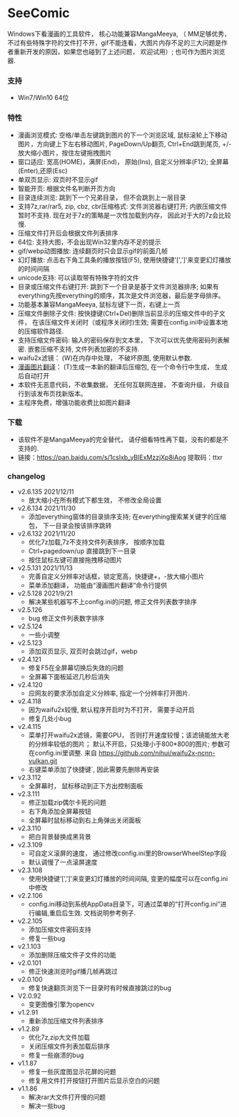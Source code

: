 # SeeComic
Windows下看漫画的工具软件， 核心功能兼容MangaMeeya, （ MM足够优秀， 不过有些特殊字符的文件打不开，gif不能连看，大图片内存不足的三大问题是作者重新开发的原因，如果您也碰到了上述问题， 欢迎试用）; 也可作为图片浏览器.

### 支持
- Win7/Win10 64位

### 特性
  - 漫画浏览模式: 空格/单击左键跳到图片的下一个浏览区域, 鼠标滚轮上下移动图片，方向键上下左右移动图片, PageDown/Up翻页, Ctrl+End跳到尾页, +/-放大缩小图片，按住左键拖拽图片
  - 窗口适应: 宽高(HOME)，满屏(End)， 原始(Ins), 自定义分辨率(F12); 全屏幕(Enter),还原(Esc)
  - 单双页显示: 双页时不显示gif
  - 智能开页: 根据文件名判断开页方向
  - 目录连续浏览: 跳到下一个兄弟目录， 但不会跳到上一层目录
  - 支持7z,rar/rar5, zip, cbz, cbr压缩格式: 文件浏览器右键打开; 内嵌压缩文件暂时不支持. 现在对于7z的策略是一次性加载到内存， 因此对于大的7z会比较慢.
  - 压缩文件打开后会根据文件列表排序
  - 64位: 支持大图，不会出现Win32里内存不足的提示
  - gif/webp动图播放: 连续翻页时只会显示gif的前面几帧
  - 幻灯播放: 点击右下角工具条的播放按钮(F5), 使用快捷键'[',']'来变更幻灯播放的时间间隔
  - unicode支持: 可以读取带有特殊字符的文件
  - 目录或压缩文件右键打开: 跳到下一个目录是基于文件浏览器排序; 如果有everything先按everything的顺序，其次是文件浏览器，最后是字母排序。
  - 功能基本兼容MangaMeeya, 鼠标左键下一页，右键上一页
  - 压缩文件删除子文件: 按快捷键(Ctrl+Del)删除当前显示的压缩文件中的子文件， 在该压缩文件关闭时（或程序关闭时)生效; 需要在config.ini中设置本地的压缩软件路径.
  - 支持压缩文件密码: 输入的密码保存到文本里， 下次可以优先使用密码列表解密. 嵌套压缩不支持, 文件列表加密的不支持.
  - waifu2x滤镜： (W)在内存中处理， 不破坏原图, 使用默认参数.
  - [漫画图片翻译](https://github.com/nessessary/SeeComic/blob/master/comic_trans/readme.md)： (T)生成一本新的翻译后压缩包, 在一个命令行中生成， 生成后自动打开
  - 本软件无恶意代码，不收集数据， 无任何互联网连接， 不查询升级， 升级自行到该发布页找新版本。
  - 主程序免费，增强功能收费比如图片翻译

### 下载
  - 该软件不是MangaMeeya的完全替代， 请仔细看特性再下载，没有的都是不支持的.
  - 链接：https://pan.baidu.com/s/1cslxb_yBIExMzzjXp8iAog
提取码：ttxr

### changelog
  - v2.6.135 2021/12/11
    - 放大缩小在所有模式下都生效， 不修改全局设置
  - v2.6.134 2021/11/30
    - 添加everything窗体的目录排序支持; 在everything搜索某关键字的压缩包， 下一目录会按该排序跳转
  - v2.6.132 2021/11/20
    - 优化7z加载,7z不支持文件列表排序， 按顺序加载
    - Ctrl+pagedown/up 直接跳到下一目录
    - 按住鼠标左键可直接拖拽移动图片
  - v2.5.131 2021/11/13
    - 完善自定义分辨率对话框，锁定宽高，快捷键+，-放大缩小图片
    - 菜单添加翻译， 功能由“漫画图片翻译”命令行提供
  - v2.5.128 2021/9/21
    - 解决某些机器写不上config.ini的问题, 修正文件列表数字排序
  - v2.5.126
    - bug 修正文件列表数字排序
  - v2.5.124
    - 一些小调整
  - v2.5.123
    - 添加双页显示, 双页时会跳过gif，webp
  - v2.4.121
    - 修复F5在全屏幕切换后失效的问题
    - 全屏幕下面板延迟几秒后消失
  - v2.4.120
    - 应网友的要求添加自定义分辨率, 指定一个分辨率打开图片.
  - v2.4.118
    - 因为waifu2x较慢, 默认程序开启时为不打开， 需要手动开启
    - 修复几处小bug
  - v2.4.115
    - 菜单打开waifu2x滤镜，需要GPU， 否则打开速度较慢；该滤镜能放大老的分辨率较低的图片； 默认不开启，只处理小于800*800的图片; 参数可在config.ini里调整. 来自 https://github.com/nihui/waifu2x-ncnn-vulkan.git
    - 右键菜单添加了快捷键`, 因此需要先删除再安装
  - v2.3.112
    - 全屏幕时， 鼠标移动到正下方出控制面板
  - v2.3.111
    - 修正加载zip偶尔卡死的问题
    - 右下角添加全屏幕按钮
    - 全屏幕时鼠标移动到右上角弹出关闭面板
  - v2.3.110
    - 把白背景替换成黑背景
  - v2.3.109
    - 可自定义滚屏的速度， 通过修改config.ini里的BrowserWheelStep字段
    - 默认调慢了一点滚屏速度
  - v2.3.108
    - 使用快捷键‘[’,']'来变更幻灯播放的时间间隔, 变更的幅度可以在config.ini中修改
  - v2.2.106
    - config.ini移动到系统AppData目录下，可通过菜单的“打开config.ini”进行编辑,重启后生效. 文档说明参考例子.
  - v2.2.105
    - 添加压缩文件密码支持
    - 修复一些bug
  - v2.1.103
    - 添加删除压缩文件子文件的功能
  - v2.0.101
    - 修正快速浏览时gif播几帧再跳过
  - v2.0.100
    - 修复快速翻页浏览下一目录时有时候直接跳过的bug
  - V2.0.92
    - 变更图像引擎为opencv
  - v1.2.91
	 - 重新添加压缩文件列表排序
  - v1.2.89
    - 优化7z,zip大文件加载
    - 关闭压缩文件列表加载后排序
    - 修复一些崩溃的bug
  - v1.1.87
    - 修复一些灰度图显示花屏的问题
    - 修复用文件打开按钮打开图片后显示空白的问题
  - v1.1.86
    - 解决rar大文件打开慢的问题
    - 解决一些bug
